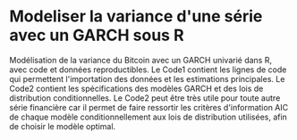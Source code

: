 # Modeliser la variance d'une série avec un GARCH sous R
Modélisation de la variance du Bitcoin avec un GARCH univarié dans R, avec code et données reproductibles.
Le Code1 contient les lignes de code qui permettent l'importation des données et les estimations principales. Le Code2 contient les spécifications des modèles GARCH et des lois de distribution conditionnelles. Le Code2 peut être très utile pour toute autre série financière car il permet de faire ressortir les critères d'information AIC de chaque modèle conditionnellement aux lois de distribution utilisées, afin de choisir le modèle optimal.
